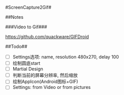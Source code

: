 #ScreenCapture2Gif#


##Notes

###Video to Gif###

https://github.com/quackware/GIFDroid

##Todo##
- [ ] Settings选项: name, resolution 480x270, delay 100
- [ ] 绘制圆底start
- [ ] Martial Design
- [ ] 判断当前的屏幕分辨率, 然后缩放
- [ ] 绘制AppIcon(Android图标+GIF)
- [ ] Settings: from Video or from pictures
